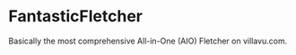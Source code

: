 FantasticFletcher
=================

Basically the most comprehensive All-in-One (AIO) Fletcher on villavu.com.